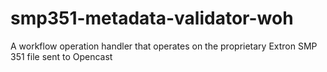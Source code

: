 # smp351-metadata-validator-woh

A workflow operation handler that operates on the proprietary Extron SMP 351 file sent to Opencast
